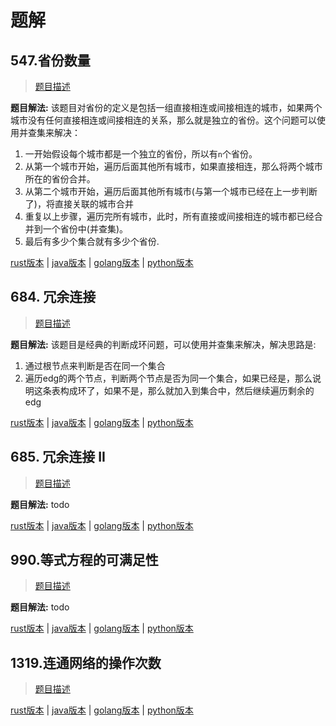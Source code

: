 # 题解

## 547.省份数量

> [题目描述](https://leetcode-cn.com/problems/number-of-provinces/)

**题目解法:** 该题目对省份的定义是包括一组直接相连或间接相连的城市，如果两个城市没有任何直接相连或间接相连的关系，那么就是独立的省份。这个问题可以使用并查集来解决：

1. 一开始假设每个城市都是一个独立的省份，所以有`n`个省份。
2. 从第一个城市开始，遍历后面其他所有城市，如果直接相连，那么将两个城市所在的省份合并。
3. 从第二个城市开始，遍历后面其他所有城市(与第一个城市已经在上一步判断了)，将直接关联的城市合并
4. 重复以上步骤，遍历完所有城市，此时，所有直接或间接相连的城市都已经合并到一个省份中(并查集)。
5. 最后有多少个集合就有多少个省份.

[rust版本](../../../codes/rust/547.省份数量.rs) |
[java版本](../../../codes/java/547.省份数量.java) |
[golang版本](../../../codes/golang/547.省份数量.go) |
[python版本](../../../codes/python/547.省份数量.py)

## 684. 冗余连接

> [题目描述](https://leetcode-cn.com/problems/redundant-connection/)

**题目解法:** 该题目是经典的判断成环问题，可以使用并查集来解决，解决思路是:

1. 通过根节点来判断是否在同一个集合
2. 遍历edg的两个节点，判断两个节点是否为同一个集合，如果已经是，那么说明这条表构成环了，如果不是，那么就加入到集合中，然后继续遍历剩余的edg

[rust版本](../../../codes/rust/684.冗余连接.rs) |
[java版本](../../../codes/java/684.冗余连接.java) |
[golang版本](../../../codes/golang/684.冗余连接.go) |
[python版本](../../../codes/python/684.冗余连接.py)

## 685. 冗余连接 II

> [题目描述](https://leetcode-cn.com/problems/redundant-connection-ii/)

**题目解法:** todo

[rust版本](../../../codes/rust/685.冗余连接-ii.rs) |
[java版本](../../../codes/java/685.冗余连接-ii.java) |
[golang版本](../../../codes/golang/685.冗余连接-ii.go) |
[python版本](../../../codes/python/685.冗余连接-ii.py)

## 990.等式方程的可满足性

> [题目描述](https://leetcode-cn.com/problems/satisfiability-of-equality-equations/)

**题目解法:** todo

[rust版本](../../../codes/rust/990.等式方程的可满足性.rs) |
[java版本](../../../codes/java/990.等式方程的可满足性.java) |
[golang版本](../../../codes/golang/990.等式方程的可满足性.go) |
[python版本](../../../codes/python/990.等式方程的可满足性.py)

## 1319.连通网络的操作次数

> [题目描述](https://leetcode-cn.com/problems/number-of-operations-to-make-network-connected/)

[rust版本](../../../codes/rust/1319.连通网络的操作次数.rs) |
[java版本](../../../codes/java/1319.连通网络的操作次数.java) |
[golang版本](../../../codes/golang/1319.连通网络的操作次数.go) |
[python版本](../../../codes/python/1319.连通网络的操作次数.py)
